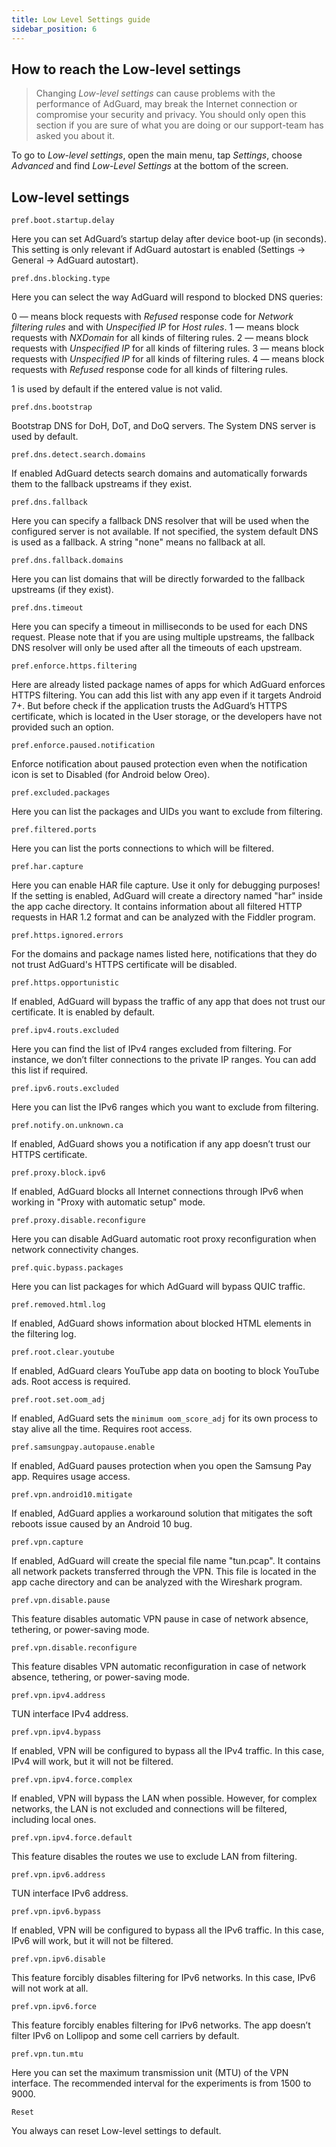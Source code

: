 ```yaml
---
title: Low Level Settings guide
sidebar_position: 6
---
```


## How to reach the Low-level settings

> Changing *Low-level settings* can cause problems with the performance of AdGuard, may break the Internet connection or compromise your security and privacy. You should only open this section if you are sure of what you are doing or our support-team has asked you about it.

To go to *Low-level settings*, open the main menu, tap *Settings*, choose *Advanced* and find *Low-Level Settings* at the bottom of the screen.

## Low-level settings

`pref.boot.startup.delay`

Here you can set AdGuard’s startup delay after device boot-up (in seconds). This setting is only relevant if AdGuard autostart is enabled (Settings → General → AdGuard autostart).

`pref.dns.blocking.type`

Here you can select the way AdGuard will respond to blocked DNS queries:

0 — means block requests with *Refused* response code for *Network filtering rules* and with *Unspecified IP* for *Host rules*.
1 — means block requests with *NXDomain* for all kinds of filtering rules.
2 — means block requests with *Unspecified IP* for all kinds of filtering rules.
3 — means block requests with *Unspecified IP* for all kinds of filtering rules.
4 — means block requests with *Refused* response code for all kinds of filtering rules.

1 is used by default if the entered value is not valid.

`pref.dns.bootstrap`

Bootstrap DNS for DoH, DoT, and DoQ servers. The System DNS server is used by default.

`pref.dns.detect.search.domains`

If enabled AdGuard detects search domains and automatically forwards them to the fallback upstreams if they exist.

`pref.dns.fallback`

Here you can specify a fallback DNS resolver that will be used when the configured server is not available. If not specified, the system default DNS is used as a fallback. A string "none" means no fallback at all.


`pref.dns.fallback.domains`

Here you can list domains that will be directly forwarded to the fallback upstreams (if they exist).

`pref.dns.timeout`

Here you can specify a timeout in milliseconds to be used for each DNS request. Please note that if you are using multiple upstreams, the fallback DNS resolver will only be used after all the timeouts of each upstream.

`pref.enforce.https.filtering`

Here are already listed package names of apps for which AdGuard enforces HTTPS filtering. You can add this list with any app even if it targets Android 7+. But before check if the application trusts the AdGuard’s HTTPS certificate, which is located in the User storage, or the developers have not provided such an option.

`pref.enforce.paused.notification`

Enforce notification about paused protection even when the notification icon is set to Disabled (for Android below Oreo).

`pref.excluded.packages`

Here you can list the packages and UIDs you want to exclude from filtering.

`pref.filtered.ports`

Here you can list the ports connections to which will be filtered.

`pref.har.capture`

Here you can enable HAR file capture. Use it only for debugging purposes! If the setting is enabled, AdGuard will create a directory named "har" inside the app cache directory. It contains information about all filtered HTTP requests in HAR 1.2 format and can be analyzed with the Fiddler program.

`pref.https.ignored.errors`

For the domains and package names listed here, notifications that they do not trust AdGuard's HTTPS certificate will be disabled.

`pref.https.opportunistic`

If enabled, AdGuard will bypass the traffic of any app that does not trust our certificate. It is enabled by default.

`pref.ipv4.routs.excluded`

Here you can find the list of IPv4 ranges excluded from filtering. For instance, we don’t filter connections to the private IP ranges. You can add this list if required.

`pref.ipv6.routs.excluded`

Here you can list the IPv6 ranges which you want to exclude from filtering.

`pref.notify.on.unknown.ca`

If enabled, AdGuard shows you a notification if any app doesn’t trust our HTTPS certificate.

`pref.proxy.block.ipv6`

If enabled, AdGuard blocks all Internet connections through IPv6 when working in "Proxy with automatic setup" mode.

`pref.proxy.disable.reconfigure`

Here you can disable AdGuard automatic root proxy reconfiguration when network connectivity changes.

`pref.quic.bypass.packages`

Here you can list packages for which AdGuard will bypass QUIC traffic.

`pref.removed.html.log`

If enabled, AdGuard shows information about blocked HTML elements in the filtering log.

`pref.root.clear.youtube`

If enabled, AdGuard clears YouTube app data on booting to block YouTube ads. Root access is required.

`pref.root.set.oom_adj`

If enabled, AdGuard sets the `minimum oom_score_adj` for its own process to stay alive all the time. Requires root access.

`pref.samsungpay.autopause.enable`

If enabled, AdGuard pauses protection when you open the Samsung Pay app. Requires usage access.

`pref.vpn.android10.mitigate`

If enabled, AdGuard applies a workaround solution that mitigates the soft reboots issue caused by an Android 10 bug.

`pref.vpn.capture`

If enabled, AdGuard will create the special file name "tun.pcap". It contains all network packets transferred through the VPN. This file is located in the app cache directory and can be analyzed with the Wireshark program.

`pref.vpn.disable.pause`

This feature disables automatic VPN pause in case of network absence, tethering, or power-saving mode.

`pref.vpn.disable.reconfigure`

This feature disables VPN automatic reconfiguration in case of network absence, tethering, or power-saving mode.

`pref.vpn.ipv4.address`

TUN interface IPv4 address.

`pref.vpn.ipv4.bypass`

If enabled, VPN will be configured to bypass all the IPv4 traffic. In this case, IPv4 will work, but it will not be filtered.

`pref.vpn.ipv4.force.complex`

If enabled, VPN will bypass the LAN when possible. However, for complex networks, the LAN is not excluded and connections will be filtered, including local ones.

`pref.vpn.ipv4.force.default`

This feature disables the routes we use to exclude LAN from filtering.

`pref.vpn.ipv6.address`

TUN interface IPv6 address.

`pref.vpn.ipv6.bypass`

If enabled, VPN will be configured to bypass all the IPv6 traffic. In this case, IPv6 will work, but it will not be filtered.

`pref.vpn.ipv6.disable`

This feature forcibly disables filtering for IPv6 networks. In this case, IPv6 will not work at all.

`pref.vpn.ipv6.force`

This feature forcibly enables filtering for IPv6 networks. The app doesn’t filter IPv6 on Lollipop and some cell carriers by default.

`pref.vpn.tun.mtu`

Here you can set the maximum transmission unit (MTU) of the VPN interface. The recommended interval for the experiments is from 1500 to 9000.

`Reset`

You always can reset Low-level settings to default.

